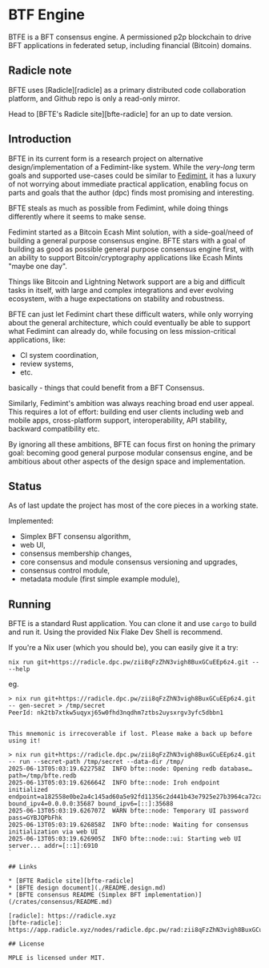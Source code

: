 # BTF Engine

BTFE is a BFT consensus engine. A permissioned p2p blockchain to
drive BFT applications in federated setup, including financial (Bitcoin) domains.


## Radicle note

BFTE uses [Radicle][radicle] as a primary distributed code collaboration platform,
and Github repo is only a read-only mirror.

Head to [BFTE's Radicle site][bfte-radicle] for an up to date version.

## Introduction

BFTE in its current form is a research project on alternative
design/implementation of a Fedimint-like system. While the *very-long*
term goals and supported use-cases could be similar to [Fedimint][fedimint],
it has a luxury of not worrying about immediate practical application,
enabling focus on parts and goals that the author (dpc)
finds most promising and interesting.

[fedimint]:  http://github.com/fedimint/fedimint

BFTE steals as much as possible from Fedimint, while doing things differently
where it seems to make sense.

Fedimint started as a Bitcoin Ecash Mint solution, with a side-goal/need
of building a general purpose consensus engine. BFTE stars with
a goal of building as good as possible general purpose consensus engine first, with
an ability to support Bitcoin/cryptography applications like Ecash Mints "maybe one
day".

Things like Bitcoin and Lightning Network support are a big and difficult tasks
in itself, with large and complex integrations and ever evolving ecosystem, with a huge
expectations on stability and robustness.

BFTE can just let Fedimint chart these difficult waters, while only
worrying about the general architecture, which could eventually be able to support
what Fedimint can already do, while focusing on less mission-critical applications,
like:

* CI system coordination,
* review systems,
* etc.

basically - things that could benefit from a BFT Consensus.

Similarly, Fedimint's ambition was always reaching broad end user appeal.
This requires a lot of effort: building end user clients including web and
mobile apps, cross-platform support, interoperability, API stability, backward
compatibility etc.

By ignoring all these ambitions, BFTE can focus first on honing the primary
goal: becoming good general purpose modular consensus engine, and be ambitious
about other aspects of the design space and implementation.

## Status

As of last update the project has most of the core pieces in a working state.

Implemented:

* Simplex BFT consensu algorithm,
* web UI,
* consensus membership changes,
* core consensus and module consensus versioning and upgrades,
* consensus control module,
* metadata module (first simple example module),

## Running

BFTE is a standard Rust application. You can clone it and use `cargo` to build
and run it. Using the provided Nix Flake Dev Shell is recommend.

If you're a Nix user (which you should be), you can easily give it a try:

```
nix run git+https://radicle.dpc.pw/zii8qFzZhN3vigh8BuxGCuEEp6z4.git -- --help
```

eg.

```
> nix run git+https://radicle.dpc.pw/zii8qFzZhN3vigh8BuxGCuEEp6z4.git -- gen-secret > /tmp/secret
PeerId: nk2tb7xtkw5uqyxj65w0fhd3nqdhm7ztbs2uysxrgv3yfc5dbbn1


This mnemonic is irrecoverable if lost. Please make a back up before using it!

> nix run git+https://radicle.dpc.pw/zii8qFzZhN3vigh8BuxGCuEEp6z4.git -- run --secret-path /tmp/secret --data-dir /tmp/
2025-06-13T05:03:19.622758Z  INFO bfte::node: Opening redb database… path=/tmp/bfte.redb
2025-06-13T05:03:19.626664Z  INFO bfte::node: Iroh endpoint initialized endpoint=a182558e0be2a4c145ad60a5e92fd11356c2d441b43e7925e27b3964ca72ca43 bound_ipv4=0.0.0.0:35687 bound_ipv6=[::]:35688
2025-06-13T05:03:19.626707Z  WARN bfte::node: Temporary UI password pass=GYBJQPbFhk
2025-06-13T05:03:19.626858Z  INFO bfte::node: Waiting for consensus initialization via web UI
2025-06-13T05:03:19.626905Z  INFO bfte::node::ui: Starting web UI server... addr=[::1]:6910
`

## Links

* [BFTE Radicle site][bfte-radicle]
* [BFTE design document](./README.design.md)
* [BFTE consensus README (Simplex BFT implementation)](/crates/consensus/README.md)

[radicle]: https://radicle.xyz
[bfte-radicle]: https://app.radicle.xyz/nodes/radicle.dpc.pw/rad:zii8qFzZhN3vigh8BuxGCuEEp6z4 

## License

MPLE is licensed under MIT.
